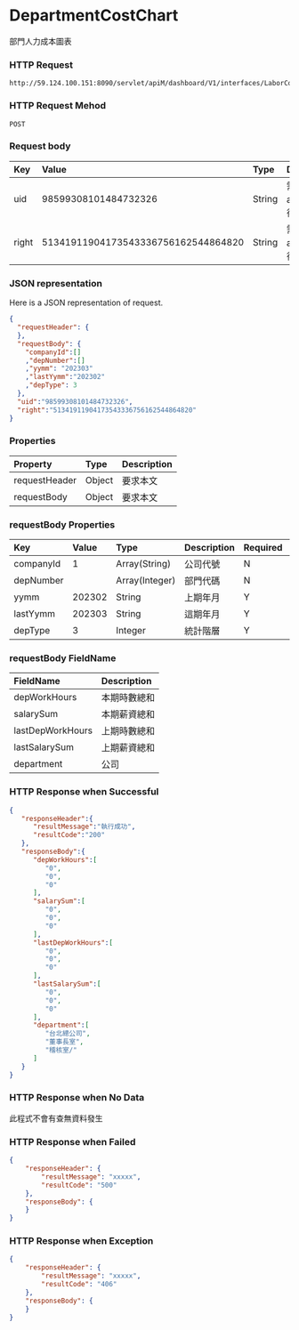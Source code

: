 # DepartmentCostChart
部門人力成本圖表

### HTTP Request
```
http://59.124.100.151:8090/servlet/apiM/dashboard/V1/interfaces/LaborCostAnalysis/DepartmentCostChart
```

### HTTP Request Mehod
```
POST
```

### Request body
| Key | Value | Type | Description |
|:----------|:-------------|:-----|:------------|
| uid | 98599308101484732326 | String | 需透過apiLogin取得
| right | 51341911904173543336756162544864820 | String | 需透過apiLogin取得 |

### JSON representation

Here is a JSON representation of request.
```json
{
  "requestHeader": {
  },
  "requestBody": {
    "companyId":[]
    ,"depNumber":[]
    ,"yymm": "202303"
    ,"lastYymm":"202302"
    ,"depType": 3
  },
  "uid":"98599308101484732326",
  "right":"51341911904173543336756162544864820"
}
```

### Properties
| Property | Type | Description |
|:---------|:-----|:------------|
| requestHeader | Object | 要求本文 |
| requestBody | Object | 要求本文 |

### requestBody Properties
| Key | Value | Type | Description | Required | Format |
|:----------|:-------------|:-----|:------------|:------------|:------------|
| companyId | 1 | Array(String) | 公司代號 | N | n/a |
| depNumber |  | Array(Integer) | 部門代碼 | N | n/a |
| yymm | 202302 | String | 上期年月 | Y | YYYYmm |
| lastYymm | 202303 | String | 這期年月 | Y | YYYYmm |
| depType | 3 | Integer | 統計階層 | Y | n/a |

### requestBody FieldName
| FieldName | Description |
|:----------|:-------------|
| depWorkHours | 本期時數總和 |
| salarySum | 本期薪資總和 |
| lastDepWorkHours | 上期時數總和 |
| lastSalarySum | 上期薪資總和 |
| department | 公司 |

### HTTP Response when Successful
```json
{
   "responseHeader":{
      "resultMessage":"執行成功",
      "resultCode":"200"
   },
   "responseBody":{
      "depWorkHours":[
         "0",
         "0",
         "0"
      ],
      "salarySum":[
         "0",
         "0",
         "0"
      ],
      "lastDepWorkHours":[
         "0",
         "0",
         "0"
      ],
      "lastSalarySum":[
         "0",
         "0",
         "0"
      ],
      "department":[
         "台北總公司",
         "董事長室",
         "稽核室/"
      ]
   }
}
```

### HTTP Response when No Data
此程式不會有查無資料發生

### HTTP Response when Failed
```json
{
    "responseHeader": {
        "resultMessage": "xxxxx",
        "resultCode": "500"
    },
    "responseBody": {
    }
}
```

### HTTP Response when Exception
```json
{
    "responseHeader": {
        "resultMessage": "xxxxx",
        "resultCode": "406"
    },
    "responseBody": {
    }
}
```
